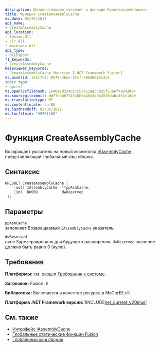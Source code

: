 ```yaml
---
description: Дополнительные сведения о функции Креатеассембликаче
title: Функция CreateAssemblyCache
ms.date: 03/30/2017
api_name:
- CreateAssemblyCache
api_location:
- fusion.dll
- clr.dll
- mscorwks.dll
api_type:
- DLLExport
f1_keywords:
- CreateAssemblyCache
helpviewer_keywords:
- CreateAssemblyCache function [.NET Framework fusion]
ms.assetid: 348c7c8c-8578-46ae-97cf-480d6015c3c6
topic_type:
- apiref
ms.openlocfilehash: 1646e1d33401c557b13ae5c025f53aef48042004
ms.sourcegitcommit: ddf7edb67715a5b9a45e3dd44536dabc153c1de0
ms.translationtype: MT
ms.contentlocale: ru-RU
ms.lasthandoff: 02/06/2021
ms.locfileid: "99761165"
---
```

# <a name="createassemblycache-function"></a>Функция CreateAssemblyCache

Возвращает указатель на новый экземпляр [IAssemblyCache](iassemblycache-interface.md) , представляющий глобальный кэш сборок.  
  
## <a name="syntax"></a>Синтаксис  
  
```cpp  
HRESULT CreateAssemblyCache (  
    [out] IAssemblyCache  **ppAsmCache,  
    [in]  DWORD           dwReserved  
 );  
```  
  
## <a name="parameters"></a>Параметры  

 `ppAsmCache`  
 заполняет Возвращаемый `IAssemblyCache` указатель.  
  
 `dwReserved`  
 окне Зарезервировано для будущего расширения. `dwReserved` значение должно быть равно 0 (нулю).  
  
## <a name="requirements"></a>Требования  

 **Платформы:** см. раздел [Требования к системе](../../get-started/system-requirements.md).  
  
 **Заголовок:** Fusion. h  
  
 **Библиотека:** Включается в качестве ресурса в MsCorEE.dll  
  
 **Платформа .NET Framework версии:**[!INCLUDE[net_current_v20plus](../../../../includes/net-current-v20plus-md.md)]  
  
## <a name="see-also"></a>См. также

- [Интерфейс IAssemblyCache](iassemblycache-interface.md)
- [Глобальные статические функции Fusion](fusion-global-static-functions.md)
- [Глобальный кэш сборок](../../app-domains/gac.md)
